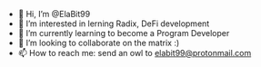 - 👋 Hi, I’m @ElaBit99
- 👀 I’m interested in lerning Radix, DeFi development
- 🌱 I’m currently learning to become a Program Developer
- 💞️ I’m looking to collaborate on the matrix :)
- 📫 How to reach me: send an owl to elabit99@protonmail.com

<!---
ElaBit99/ElaBit99 is a ✨ special ✨ repository because its `README.md` (this file) appears on your GitHub profile.
You can click the Preview link to take a look at your changes.
--->
